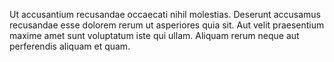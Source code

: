 Ut accusantium recusandae occaecati nihil molestias. Deserunt accusamus recusandae esse dolorem rerum ut asperiores quia sit. Aut velit praesentium maxime amet sunt voluptatum iste qui ullam. Aliquam rerum neque aut perferendis aliquam et quam.